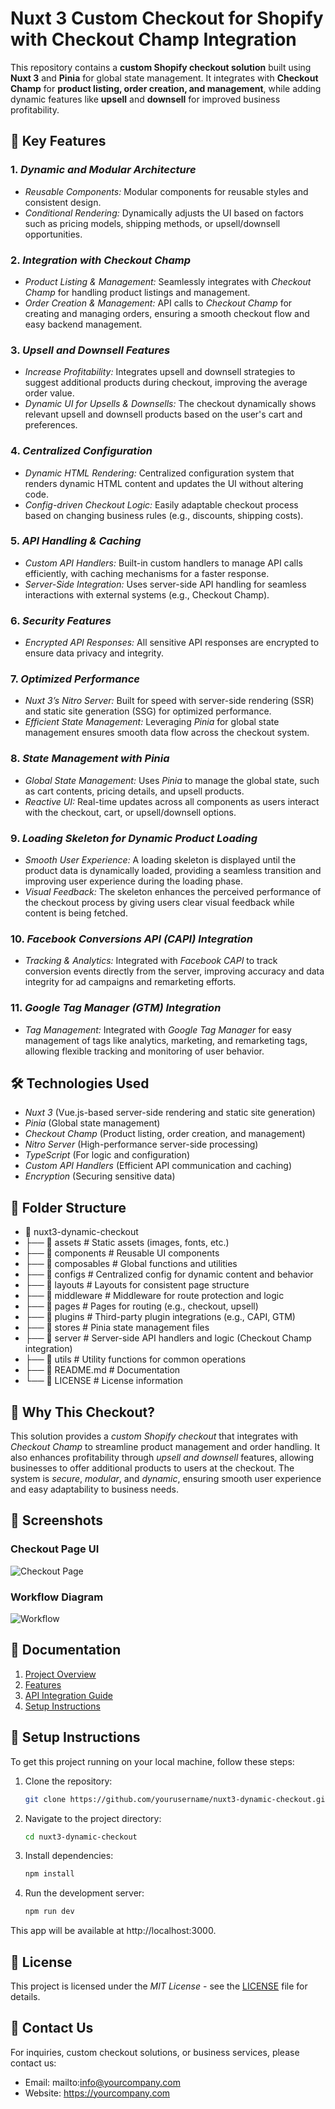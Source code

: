 # Nuxt 3 Custom Checkout for Shopify with Checkout Champ Integration

This repository contains a **custom Shopify checkout solution** built using **Nuxt 3** and **Pinia** for global state management. It integrates with **Checkout Champ** for **product listing, order creation, and management**, while adding dynamic features like **upsell** and **downsell** for improved business profitability.

## 🚀 Key Features

### 1. *Dynamic and Modular Architecture*
- *Reusable Components:* Modular components for reusable styles and consistent design.
- *Conditional Rendering:* Dynamically adjusts the UI based on factors such as pricing models, shipping methods, or upsell/downsell opportunities.

### 2. *Integration with Checkout Champ*
- *Product Listing & Management:* Seamlessly integrates with *Checkout Champ* for handling product listings and management.
- *Order Creation & Management:* API calls to *Checkout Champ* for creating and managing orders, ensuring a smooth checkout flow and easy backend management.

### 3. *Upsell and Downsell Features*
- *Increase Profitability:* Integrates upsell and downsell strategies to suggest additional products during checkout, improving the average order value.
- *Dynamic UI for Upsells & Downsells:* The checkout dynamically shows relevant upsell and downsell products based on the user's cart and preferences.

### 4. *Centralized Configuration*
- *Dynamic HTML Rendering:* Centralized configuration system that renders dynamic HTML content and updates the UI without altering code.
- *Config-driven Checkout Logic:* Easily adaptable checkout process based on changing business rules (e.g., discounts, shipping costs).

### 5. *API Handling & Caching*
- *Custom API Handlers:* Built-in custom handlers to manage API calls efficiently, with caching mechanisms for a faster response.
- *Server-Side Integration:* Uses server-side API handling for seamless interactions with external systems (e.g., Checkout Champ).

### 6. *Security Features*
- *Encrypted API Responses:* All sensitive API responses are encrypted to ensure data privacy and integrity.
  
### 7. *Optimized Performance*
- *Nuxt 3’s Nitro Server:* Built for speed with server-side rendering (SSR) and static site generation (SSG) for optimized performance.
- *Efficient State Management:* Leveraging *Pinia* for global state management ensures smooth data flow across the checkout system.

### 8. *State Management with Pinia*
- *Global State Management:* Uses *Pinia* to manage the global state, such as cart contents, pricing details, and upsell products.
- *Reactive UI:* Real-time updates across all components as users interact with the checkout, cart, or upsell/downsell options.

### 9. *Loading Skeleton for Dynamic Product Loading*
- *Smooth User Experience:* A loading skeleton is displayed until the product data is dynamically loaded, providing a seamless transition and improving user experience during the loading phase.
- *Visual Feedback:* The skeleton enhances the perceived performance of the checkout process by giving users clear visual feedback while content is being fetched.

### 10. *Facebook Conversions API (CAPI) Integration*
- *Tracking & Analytics:* Integrated with *Facebook CAPI* to track conversion events directly from the server, improving accuracy and data integrity for ad campaigns and remarketing efforts.

### 11. *Google Tag Manager (GTM) Integration*
- *Tag Management:* Integrated with *Google Tag Manager* for easy management of tags like analytics, marketing, and remarketing tags, allowing flexible tracking and monitoring of user behavior.

## 🛠️ Technologies Used
- *Nuxt 3* (Vue.js-based server-side rendering and static site generation)
- *Pinia* (Global state management)
- *Checkout Champ* (Product listing, order creation, and management)
- *Nitro Server* (High-performance server-side processing)
- *TypeScript* (For logic and configuration)
- *Custom API Handlers* (Efficient API communication and caching)
- *Encryption* (Securing sensitive data)

## 📂 Folder Structure
- 📂 nuxt3-dynamic-checkout
- ├── 📁 assets             # Static assets (images, fonts, etc.)
- ├── 📁 components         # Reusable UI components
- ├── 📁 composables         # Global functions and utilities
- ├── 📁 configs             # Centralized config for dynamic content and behavior
- ├── 📁 layouts             # Layouts for consistent page structure
- ├── 📁 middleware          # Middleware for route protection and logic
- ├── 📁 pages               # Pages for routing (e.g., checkout, upsell)
- ├── 📁 plugins             # Third-party plugin integrations (e.g., CAPI, GTM)
- ├── 📁 stores              # Pinia state management files
- ├── 📁 server              # Server-side API handlers and logic (Checkout Champ integration)
- ├── 📁 utils               # Utility functions for common operations
- ├── 📄 README.md           # Documentation
- └── 📄 LICENSE             # License information

## 🌟 Why This Checkout?

This solution provides a *custom Shopify checkout* that integrates with *Checkout Champ* to streamline product management and order handling. It also enhances profitability through *upsell and downsell* features, allowing businesses to offer additional products to users at the checkout. The system is *secure*, *modular*, and *dynamic*, ensuring smooth user experience and easy adaptability to business needs.

## 📸 Screenshots
### Checkout Page UI
![Checkout Page](assets/checkout-ui.png)

### Workflow Diagram
![Workflow](assets/workflow-diagram.png)

## 📖 Documentation
1. [Project Overview](docs/overview.md)
2. [Features](docs/features.md)
3. [API Integration Guide](docs/api-guide.md)
4. [Setup Instructions](docs/setup.md)

## 🔧 Setup Instructions

To get this project running on your local machine, follow these steps:

1. Clone the repository:
   ```bash
   git clone https://github.com/yourusername/nuxt3-dynamic-checkout.git

2. Navigate to the project directory:
   ```bash
   cd nuxt3-dynamic-checkout

3. Install dependencies:
   ```bash
   npm install

4. Run the development server:
   ```bash
   npm run dev

This app will be available at http://localhost:3000.

## 📄 License

This project is licensed under the *MIT License* - see the [LICENSE](LICENSE) file for details.

## 🤝 Contact Us

For inquiries, custom checkout solutions, or business services, please contact us:
- Email: mailto:info@yourcompany.com
- Website: https://yourcompany.com
